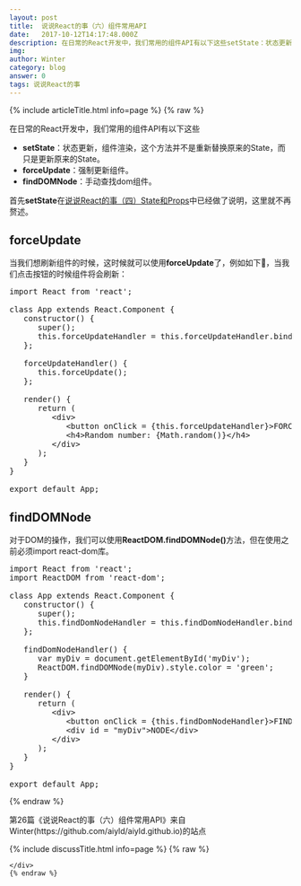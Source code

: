 ```yaml
---
layout: post
title:  说说React的事（六）组件常用API
date:   2017-10-12T14:17:48.000Z
description: 在日常的React开发中，我们常用的组件API有以下这些setState：状态更新，组件渲染，这个方法并不是重新替换原来的State，而只是更新原来的State...
img: 
author: Winter
category: blog
answer: 0
tags: 说说React的事
---
```

<div class="article-root">
  <div class="article">
    {% include articleTitle.html info=page %}
    {% raw %}
    <div class="article-content"><p>在日常的React开发中，我们常用的组件API有以下这些</p>

<ul>
	<li><strong>setState</strong>：状态更新，组件渲染，这个方法并不是重新替换原来的State，而只是更新原来的State。</li>
	<li><strong>forceUpdate</strong>：强制更新组件。</li>
	<li><strong>findDOMNode</strong>：手动查找dom组件。</li>
</ul>

<p>首先<strong>setState</strong>在<a href="http://www.samyoc.com/single/30" target="_blank">说说React的事（四）State和Props</a>中已经做了说明，这里就不再赘述。</p>

<h2><strong>forceUpdate</strong></h2>

<p>当我们想刷新组件的时候，这时候就可以使用<strong>forceUpdate</strong>了，例如如下🌰，当我们点击按钮的时候组件将会刷新：</p>

<pre>
import React from &#39;react&#39;;

class App extends React.Component {
   constructor() {
      super();
      this.forceUpdateHandler = this.forceUpdateHandler.bind(this);
   };

   forceUpdateHandler() {
      this.forceUpdate();
   };

   render() {
      return (
         &lt;div&gt;
            &lt;button onClick = {this.forceUpdateHandler}&gt;FORCE UPDATE&lt;/button&gt;
            &lt;h4&gt;Random number: {Math.random()}&lt;/h4&gt;
         &lt;/div&gt;
      );
   }
}

export default App;
</pre>

<h2><strong>findDOMNode</strong></h2>

<p>对于DOM的操作，我们可以使用<strong>ReactDOM.findDOMNode()</strong>方法，但在使用之前必须import react-dom库。</p>

<pre>
import React from &#39;react&#39;;
import ReactDOM from &#39;react-dom&#39;;

class App extends React.Component {
   constructor() {
      super();
      this.findDomNodeHandler = this.findDomNodeHandler.bind(this);
   };

   findDomNodeHandler() {
      var myDiv = document.getElementById(&#39;myDiv&#39;);
      ReactDOM.findDOMNode(myDiv).style.color = &#39;green&#39;;
   }
	
   render() {
      return (
         &lt;div&gt;
            &lt;button onClick = {this.findDomNodeHandler}&gt;FIND DOME NODE&lt;/button&gt;
            &lt;div id = &quot;myDiv&quot;&gt;NODE&lt;/div&gt;
         &lt;/div&gt;
      );
   }
}

export default App;</pre>
</div>
    {% endraw %}
  </div>
  <p class="winter_mark">第26篇《说说React的事（六）组件常用API》来自Winter(https://github.com/aiyld/aiyld.github.io)的站点</p>
  <div class="discuss-wrapper">
    {% include discussTitle.html info=page %}
    {% raw %}
    <div class="discuss-list">
    
    </div>
    {% endraw %}
  </div>
<div>
